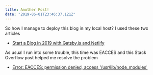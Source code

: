 ```yaml
---
title: Another Post!
date: "2019-06-01T23:46:37.121Z"
---
```


So how I manage to deploy this blog in my local host? I used these two articles

- [Start a Blog in 2019 with Gatsby.js and Netlify](https://daveceddia.com/start-blog-gatsby-netlify/)

As usual I run into some trouble, this time was EACCES and this Stack Overflow post helped me resolve the problem
- [Error: EACCES: permission denied, access '/usr/lib/node_modules'](https://stackoverflow.com/questions/46058546/error-eacces-permission-denied-access-usr-lib-node-modules)
